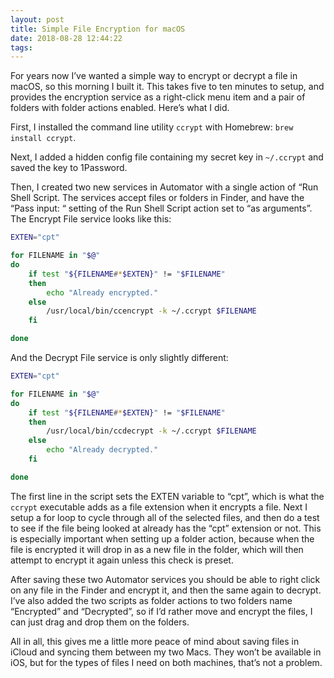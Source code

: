 ```yaml
---
layout: post
title: Simple File Encryption for macOS
date: 2018-08-28 12:44:22
tags: 
---
```


For years now I’ve wanted a simple way to encrypt or decrypt a file in macOS, so this morning I built it. This takes five to ten minutes to setup, and provides the encryption service as a right-click menu item and a pair of folders with folder actions enabled. Here’s what I did. 

First, I installed the command line utility `ccrypt` with Homebrew: `brew install ccrypt`.

Next, I added a hidden config file containing my secret key in `~/.ccrypt` and saved the key to 1Password. 

Then, I created two new services in Automator with a single action of “Run Shell Script. The services accept files or folders in Finder, and have the “Pass input: “ setting of the Run Shell Script action set to “as arguments”.  The  Encrypt File service looks like this:

```bash
EXTEN="cpt"

for FILENAME in "$@"
do
	if test "${FILENAME#*$EXTEN}" != "$FILENAME"
	then
		echo "Already encrypted."
	else
		/usr/local/bin/ccencrypt -k ~/.ccrypt $FILENAME
	fi

done

```

And the Decrypt File service is only slightly different: 

```bash
EXTEN="cpt"

for FILENAME in "$@"
do
	if test "${FILENAME#*$EXTEN}" != "$FILENAME"
	then
		/usr/local/bin/ccdecrypt -k ~/.ccrypt $FILENAME
	else
		echo "Already decrypted."
	fi

done

```

The first line in the script sets the EXTEN variable to “cpt”, which is what the `ccrypt` executable adds as a file extension when it encrypts a file. Next I setup a for loop to cycle through all of the selected files, and then do a test to see if the file being looked at already has the “cpt” extension or not. This is especially important when setting up a folder action, because when the file is encrypted it will drop in as a new file in the folder, which will then attempt to encrypt it again unless this check is preset. 

After saving these two Automator services you should be able to right click on any file in the Finder and encrypt it, and then the same again to decrypt. I’ve also added the two scripts as folder actions to two folders name “Encrypted” and “Decrypted”, so if I’d rather move and encrypt the files, I can just drag and drop them on the folders. 

All in all, this gives me a little more peace of mind about saving files in iCloud and syncing them between my two Macs. They won’t be available in iOS, but for the types of files I need on both machines, that’s not a problem.